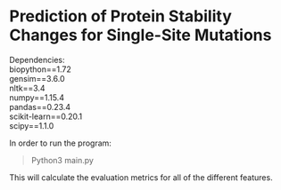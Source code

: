 # Prediction of Protein Stability Changes for Single-Site Mutations  <br/>

Dependencies: <br/>
biopython==1.72 <br/>
gensim==3.6.0 <br/>
nltk==3.4 <br/>
numpy==1.15.4 <br/>
pandas==0.23.4 <br/>
scikit-learn==0.20.1 <br/>
scipy==1.1.0 <br/>

In order to run the program: <br/>
> Python3 main.py <br/>

This will calculate the evaluation metrics for all of the different features. <br/>
  
